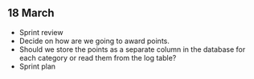 ## 18 March 

* Sprint review
* Decide on how are we going to award points.
* Should we store the points as a separate column in the database for each category or read them from the log table?
* Sprint plan
